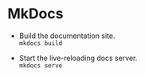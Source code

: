 # MkDocs

- Build the documentation site.  
`mkdocs build`

- Start the live-reloading docs server.  
`mkdocs serve`
